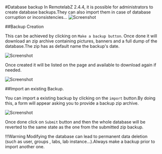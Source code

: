 #Database backup
In RemotelabZ 2.4.4, it is possible for administrators to create database backups.They can also import them in case of database corruption or inconsistencies... 
![Screenshot](/images/Administrator/Database_backup/backup_summary.png)

##Backup Creation

This can be achieved by clicking on `Make a backup button`. Once done it will download an zip archive containing pictures, banners and a full dump of the database.The zip has as default name the backup's date. 

![Screenshot](/images/Administrator/Database_backup/backup_files.png)

Once created it will be listed on the page and available to download again if needed.

![Screenshot](/images/Administrator/Database_backup/backup_added.png)

##Import an existing Backup.

You can import a existing backup by clicking on the `import` button.By doing this, a form will appear asking you to provide a backup zip archive.

![Screenshot](/images/Administrator/Database_backup/backup_import_form.png)

Once done click on `Submit` button and then the whole database will be reverted to the same state as the one from the submitted zip backup.

!!!Warning 
    Modifying the database can lead to permanent data deletion (such as user, groups , labs, lab instance...).Always make a backup prior to import another one. 
